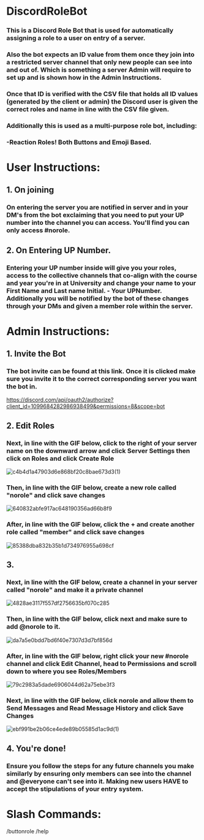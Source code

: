 # DiscordRoleBot
### This is a Discord Role Bot that is used for automatically assigning a role to a user on entry of a server. 

### Also the bot expects an ID value from them once they join into a restricted server channel that only new people can see into and out of. Which is something a server Admin will require to set up and is shown how in the Admin Instructions.

### Once that ID is verified with the CSV file that holds all ID values (generated by the client or admin) the Discord user is given the correct roles and name in line with the CSV file given.

### Additionally this is used as a multi-purpose role bot, including:
### -Reaction Roles! Both Buttons and Emoji Based.


# User Instructions:

## 1. On joining 

### On entering the server you are notified in server and in your DM's from the bot exclaiming that you need to put your UP number into the channel you can access. You'll find you can only access #norole.

## 2. On Entering UP Number.

### Entering your UP number inside will give you your roles, access to the collective channels that co-align with the course and year you're in at University and change your name to your First Name and Last name Initial. - Your UPNumber. Additionally you will be notified by the bot of these changes through your DMs and given a member role within the server.

# Admin Instructions:
## 1. Invite the Bot

### The bot invite can be found at this link. Once it is clicked make sure you invite it to the correct corresponding server you want the bot in.
https://discord.com/api/oauth2/authorize?client_id=1099684282986938499&permissions=8&scope=bot

## 2. Edit Roles
### Next, in line with the GIF below, click to the right of your server name on the downward arrow and click **Server Settings** then click on **Roles** and click **Create Role**

![c4b4d1a47903d6e868bf20c8bae673d3(1)](https://github.com/UP900420/DiscordRoleBot/assets/72605069/335c797e-a953-42cd-bf25-8031af649cd8)

### Then, in line with the GIF below, create a new role called **"norole"** and click save changes 

![640832abfe917ac648190356ad66b8f9](https://github.com/UP900420/DiscordRoleBot/assets/72605069/e7e18bf0-efa4-45ce-8af2-9fcaf04c743c)

### After, in line with the GIF below, click the + and create another role called **"member"** and click save changes

![85388dba832b35b1d734976955a698cf](https://github.com/UP900420/DiscordRoleBot/assets/72605069/715b2442-60aa-4ab9-b0dd-003bef52171e)

## 3. 

### Next, in line with the GIF below, create a channel in your server called "norole" and make it a private channel 

![4828ae3117f557df2756635bf070c285](https://github.com/UP900420/DiscordRoleBot/assets/72605069/41dcae9f-3d67-4f49-bcb8-ac3e9b7bae34)

### Then, in line with the GIF below, click next and make sure to add @norole to it.

![da7a5e0bdd7bd6f40e7307d3d7bf856d](https://github.com/UP900420/DiscordRoleBot/assets/72605069/02195449-5ab0-48d9-aada-695962506c29)


### After, in line with the GIF below, right click your new #norole channel and click **Edit Channel**, head to **Permissions** and scroll down to where you see **Roles/Members**

![79c2983a5dade6906044d62a75ebe3f3](https://github.com/UP900420/DiscordRoleBot/assets/72605069/8c3844e3-52be-45a8-b957-fa3db69ce56f)


### Next, in line with the GIF below, click **norole** and allow them to **Send Messages** and **Read Message History** and click **Save Changes**

![ebf991be2b06ce4ede89b05585d1ac9d(1)](https://github.com/UP900420/DiscordRoleBot/assets/72605069/5f0a0398-f6d9-4194-8ece-1590e937764a)


## 4. You're done!

### Ensure you follow the steps for any future channels you make similarly by ensuring only members can see into the channel and @everyone can't see into it. Making new users HAVE to accept the stipulations of your entry system.

# Slash Commands:

/buttonrole
/help
